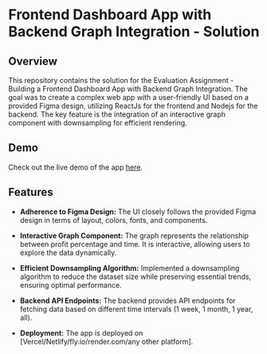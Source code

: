 # Frontend Dashboard App with Backend Graph Integration - Solution

## Overview

This repository contains the solution for the Evaluation Assignment - Building a Frontend Dashboard App with Backend Graph Integration. The goal was to create a complex web app with a user-friendly UI based on a provided Figma design, utilizing ReactJs for the frontend and Nodejs for the backend. The key feature is the integration of an interactive graph component with downsampling for efficient rendering.


## Demo

Check out the live demo of the app [here](deployed_link).

## Features

- **Adherence to Figma Design:** The UI closely follows the provided Figma design in terms of layout, colors, fonts, and components.
  
- **Interactive Graph Component:** The graph represents the relationship between profit percentage and time. It is interactive, allowing users to explore the data dynamically.

- **Efficient Downsampling Algorithm:** Implemented a downsampling algorithm to reduce the dataset size while preserving essential trends, ensuring optimal performance.

- **Backend API Endpoints:** The backend provides API endpoints for fetching data based on different time intervals (1 week, 1 month, 1 year, all).

- **Deployment:** The app is deployed on [Vercel/Netlify/fly.io/render.com/any other platform].
